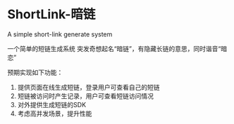 # ShortLink-暗链
A simple short-link generate system

一个简单的短链生成系统
突发奇想起名“暗链”，有隐藏长链的意思，同时谐音“暗恋”

预期实现如下功能：
 1. 提供页面在线生成短链，登录用户可查看自己的短链
 2. 短链被访问时产生记录，用户可查看短链访问情况
 3. 对外提供生成短链的SDK
 4. 考虑高并发场景，提升性能
